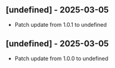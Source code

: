 
## [undefined] - 2025-03-05
- Patch update from 1.0.1 to undefined

## [undefined] - 2025-03-05
- Patch update from 1.0.0 to undefined
